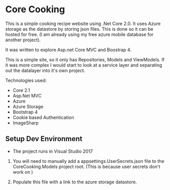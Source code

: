 # Core Cooking

This is a simple cooking recipe website using .Net Core 2.0. It uses Azure storage as the datastore by storing json files. 
This is done so it can be hosted for free. (I am already using my free azure mobile database for another project).

It was written to explore Asp.net Core MVC and Boostrap 4.

This is a simple site, so it only has Repositories, Models and ViewModels. 
If it was more complex I would start to look at a service layer and separating out the datalayer into it's own project.

Technologies used:
- Core 2.1 
- Asp.Net MVC 
- Azure
- Azure Storage
- Bootstrap 4
- Cookie based Authentication
- ImageSharp

## Setup Dev Environment
* The project runs in Visual Studio 2017
1. You will need to manually add a appsettings.UserSecrets.json file to the CoreCooking.Models project root.
  (This is because user secrets don't work on )

2. Populate this file with a link to the azure storage datastore.

